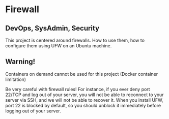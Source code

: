 <h1>Firewall</h1>
<h2>DevOps, SysAdmin, Security</h2>

This project is centered around firewalls. How to use them, how to configure them using UFW on an Ubuntu machine.

<h2>Warning!</h2>
Containers on demand cannot be used for this project (Docker container limitation)

Be very careful with firewall rules! For instance, if you ever deny port 22/TCP and log out of your server, you will not be able to reconnect to your server via SSH, and we will not be able to recover it. When you install UFW, port 22 is blocked by default, so you should unblock it immediately before logging out of your server.
